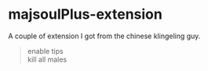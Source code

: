 # majsoulPlus-extension
A couple of extension I got from the chinese klingeling guy.
>enable tips  
>kill all males  
